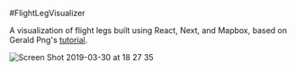 #FlightLegVisualizer

A visualization of flight legs built using React, Next, and Mapbox, based on Gerald Png's [tutorial](https://medium.com/greatescapeco/visualizing-flight-legs-using-react-mapbox-and-deck-gl-18e22771d53e).

![Screen Shot 2019-03-30 at 18 27 35](https://user-images.githubusercontent.com/25869284/55280189-e1420980-5319-11e9-8421-0240c38baa9c.png)